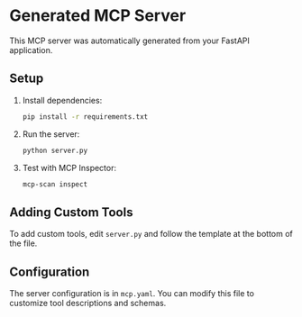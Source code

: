 # Generated MCP Server

This MCP server was automatically generated from your FastAPI application.

## Setup

1. Install dependencies:
   ```bash
   pip install -r requirements.txt
   ```

2. Run the server:
   ```bash
   python server.py
   ```

3. Test with MCP Inspector:
   ```bash
   mcp-scan inspect
   ```

## Adding Custom Tools

To add custom tools, edit `server.py` and follow the template at the bottom of the file.

## Configuration

The server configuration is in `mcp.yaml`. You can modify this file to customize tool descriptions and schemas.
